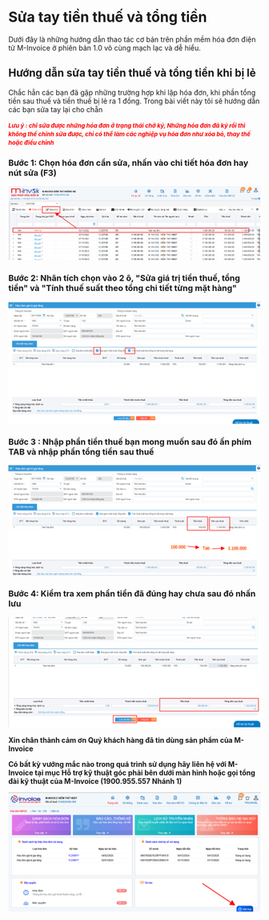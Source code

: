 # **Sửa tay tiền thuế và tổng tiền**

Dưới đây là những hướng dẫn thao tác cơ bản trên phần mềm hóa đơn điện tử M-Invoice ở phiên bản 1.0 vô cùng mạch lạc và dễ hiểu.

<!-- [^1]:
    In 2016, Material for MkDocs started out as a simple theme for MkDocs, but
    over the course of several years, it's now much more than that – with the
    many built-in plugins, settings, and countless customization abilities,
    Material for MkDocs is now one of the simplest and most powerful frameworks
    for creating documentation for your project.

[MkDocs]: https://www.mkdocs.org
[pip]: #with-pip
[docker]: #with-docker -->

## **Hướng dẫn sửa tay tiền thuế và tổng tiền khi bị lẻ**

<!-- ### with pip <small>recommended</small> { #with-pip data-toc-label="with pip" } -->

Chắc hẳn các bạn đã gặp những trường hợp khi lập hóa đơn, khi phần tổng tiền sau thuế và tiền thuế bị lẻ ra 1 đồng. Trong bài viết này tôi sẽ hướng dẫn các bạn sửa tay lại cho chẵn

_<span style="font-weight : bold; color: red"><small>Lưu ý : chỉ sửa được những hóa đơn ở trạng thái chờ ký, Những hóa đơn đã ký rồi thì không thế chỉnh sửa được, chỉ có thể làm các nghiệp vụ hóa đơn như xóa bỏ, thay thế hoặc điều chỉnh</small></span>_

### Bước 1: Chọn hóa đơn cần sửa, nhấn vào chi tiết hóa đơn hay nút sửa (F3)

![Hình 1](assets/images/invoice1/1.0_suaTienBangTay_1.png)

### Bước 2: Nhân tích chọn vào 2 ô, "Sửa giá trị tiền thuế, tổng tiền" và "Tính thuế suất theo tổng chi tiết từng mặt hàng"

![Hình 2](assets/images/invoice1/1.0_suaTienBangTay_2.png)

### Bước 3 : Nhập phần tiền thuế bạn mong muốn sau đó ấn phím TAB và nhập phần tổng tiền sau thuế

![Hình 3](assets/images/invoice1/1.0_suaTienBangTay_3.png)

### Bước 4: Kiểm tra xem phần tiền đã đúng hay chưa sau đó nhấn lưu

![Hình 4](assets/images/invoice1/1.0_suaTienBangTay_4.png)

<span style="font-weight : bold">Xin chân thành cảm ơn Quý khách hàng đã tin dùng sản phẩm của M-Invoice</span>

<span style="font-weight : bold">Có bất kỳ vướng mắc nào trong quá trình sử dụng hãy liên hệ với M-Invoice tại mục Hỗ trợ kỹ thuật góc phải bên dưới màn hình hoặc gọi tổng đài kỹ thuật của M-Invoice (1900.955.557 Nhánh 1)</span>

![Hình 5](assets/images/invoice1/1.0_suaTienBangTay_5.png)

<!-- === "Latest"

    ``` sh
    pip install mkdocs-material
    ```

=== "9.x"

    ``` sh
    pip install mkdocs-material=="9.*" # (1)!
    ```

    1.  Material for MkDocs uses [semantic versioning][^2], which is why it's a
        good idea to limit upgrades to the current major version.

        This will make sure that you don't accidentally [upgrade to the next
        major version], which may include breaking changes that silently corrupt
        your site. Additionally, you can use `pip freeze` to create a lockfile,
        so builds are reproducible at all times:

        ```
        pip freeze > requirements.txt
        ```

        Now, the lockfile can be used for installation:

        ```
        pip install -r requirements.txt
        ```

[^2]:
    Note that improvements of existing features are sometimes released as
    patch releases, like for example improved rendering of content tabs, as
    they're not considered to be new features.

This will automatically install compatible versions of all dependencies:
[MkDocs], [Markdown], [Pygments] and [Python Markdown Extensions]. Material for
MkDocs always strives to support the latest versions, so there's no need to
install those packages separately.

---

:fontawesome-brands-youtube:{ style="color: #EE0F0F" }
**[How to set up Material for MkDocs]** by @james-willett – :octicons-clock-24:
27m – Learn how to create and host a documentation site using Material for
MkDocs on GitHub Pages in a step-by-step guide.

[How to set up Material for MkDocs]: https://www.youtube.com/watch?v=xlABhbnNrfI

---

!!! tip

    If you don't have prior experience with Python, we recommend reading
    [Using Python's pip to Manage Your Projects' Dependencies], which is a
    really good introduction on the mechanics of Python package management and
    helps you troubleshoot if you run into errors.

[Python package]: https://pypi.org/project/mkdocs-material/
[virtual environment]: https://realpython.com/what-is-pip/#using-pip-in-a-python-virtual-environment
[semantic versioning]: https://semver.org/
[upgrade to the next major version]: upgrade.md
[Markdown]: https://python-markdown.github.io/
[Pygments]: https://pygments.org/
[Python Markdown Extensions]: https://facelessuser.github.io/pymdown-extensions/
[Using Python's pip to Manage Your Projects' Dependencies]: https://realpython.com/what-is-pip/

### with docker

The official [Docker image] is a great way to get up and running in a few
minutes, as it comes with all dependencies pre-installed. Open up a terminal
and pull the image with:

=== "Latest"

    ```
    docker pull squidfunk/mkdocs-material
    ```

=== "9.x"

    ```
    docker pull squidfunk/mkdocs-material:9
    ```

The `mkdocs` executable is provided as an entry point and `serve` is the
default command. If you're not familiar with Docker don't worry, we have you
covered in the following sections.

The following plugins are bundled with the Docker image:

- [mkdocs-minify-plugin]
- [mkdocs-redirects]

  [Docker image]: https://hub.docker.com/r/squidfunk/mkdocs-material/
  [mkdocs-minify-plugin]: https://github.com/byrnereese/mkdocs-minify-plugin
  [mkdocs-redirects]: https://github.com/datarobot/mkdocs-redirects

??? question "How to add plugins to the Docker image?"

    Material for MkDocs only bundles selected plugins in order to keep the size
    of the official image small. If the plugin you want to use is not included,
    you can add them easily:

    === "Material for MkDocs"

        Create a `Dockerfile` and extend the official image:

        ``` Dockerfile title="Dockerfile"
        FROM squidfunk/mkdocs-material
        RUN pip install mkdocs-macros-plugin
        RUN pip install mkdocs-glightbox
        ```

    === "Insiders"

        Clone or fork the Insiders repository, and create a file called
        `user-requirements.txt` in the root of the repository. Then, add the
        plugins that should be installed to the file, e.g.:

        ``` txt title="user-requirements.txt"
        mkdocs-macros-plugin
        mkdocs-glightbox
        ```

    Next, build the image with the following command:

    ```
    docker build -t squidfunk/mkdocs-material .
    ```

    The new image will have additional packages installed and can be used
    exactly like the official image.

### with git

Material for MkDocs can be directly used from [GitHub] by cloning the
repository into a subfolder of your project root which might be useful if you
want to use the very latest version:

```
git clone https://github.com/squidfunk/mkdocs-material.git
```

Next, install the theme and its dependencies with:

```
pip install -e mkdocs-material
```

[GitHub]: https://github.com/squidfunk/mkdocs-material -->
